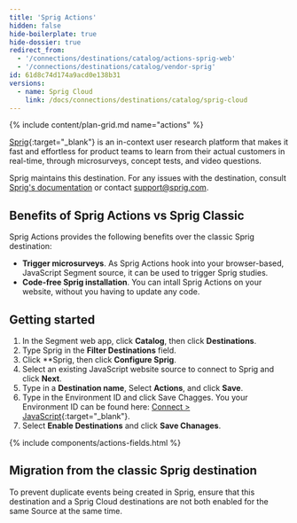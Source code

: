```yaml
---
title: 'Sprig Actions'
hidden: false
hide-boilerplate: true
hide-dossier: true
redirect_from:
  - '/connections/destinations/catalog/actions-sprig-web'
  - '/connections/destinations/catalog/vendor-sprig'
id: 61d8c74d174a9acd0e138b31
versions:
  - name: Sprig Cloud
    link: /docs/connections/destinations/catalog/sprig-cloud
---
```

<!-- In the section above, edit the `title` field. For example, Slack (Actions) Destination -->

{% include content/plan-grid.md name="actions" %}

[Sprig](https://sprig.com/?&utm_source=segmentio&utm_medium=docs_actions&utm_campaign=integration){:target="_blank"} is an in-context user research platform that makes it fast and effortless for product teams to learn from their actual customers in real-time, through microsurveys, concept tests, and video questions.

Sprig maintains this destination. For any issues with the destination, consult [Sprig's documentation](https://docs.sprig.com/docs/segment) or contact [support@sprig.com](mailto:support@sprig.com).


## Benefits of Sprig Actions vs Sprig Classic

Sprig Actions provides the following benefits over the classic Sprig destination:

- **Trigger microsurveys**. As Sprig Actions hook into your browser-based, JavaScript Segment source, it can be used to trigger Sprig studies.
- **Code-free Sprig installation**. You can intall Sprig Actions on your website, without you having to update any code.

<!-- The section below explains how to enable and configure the destination. Include any configuration steps not captured below. For example, obtaining an API key from your platform and any configuration steps required to connect to the destination. -->

## Getting started

1. In the Segment web app, click **Catalog**, then click **Destinations**.
2. Type Sprig in the **Filter Destinations** field.
3. Click **Sprig, then click **Configure Sprig**.
4. Select an existing JavaScript website source to connect to Sprig and click **Next**.
5. Type in a **Destination name**, Select **Actions**, and click **Save**.
6. Type in the Environment ID and click Save Chagges. You your Environment ID can be found here: [Connect > JavaScript](https://app.sprig.com/connect){:target="_blank"}.
7. Select **Enable Destinations** and click **Save Chanages**.

<!-- The line below renders a table of connection settings (if applicable), Pre-built Mappings, and available actions. -->

{% include components/actions-fields.html %}
<!-- If applicable, add information regarding the migration from a classic destination to an Actions-based version below -->

## Migration from the classic Sprig destination

To prevent duplicate events being created in Sprig, ensure that this destination and a Sprig Cloud destinations are not both enabled for the same Source at the same time.


